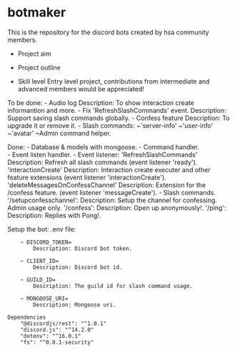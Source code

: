 # botmaker
This is the repository for the discord bots created by hsa community members.

- Project aim

- Project outline

- Skill level
Entry level project, contributions from intermediate and advanced members would be appreciated!


To be done:
    - Audio log
        Description: To show interaction create informantion and more.
    - Fix 'RefreshSlashCommands' event.
        Description: Support saving slash commands globally.
    - Confess feature
        Description: To upgrade it or remove it.
    - Slash commands:
        ~'server-info'
        ~'user-info'
        ~'avatar'
        ~Admin command helper.

Done: 
    - Database & models with mongoose.
    - Command handler.        
    - Event listen handler.
    - Event listener:
        'RefreshSlashCommands'
            Description: Refresh all slash commands (event listener 'ready').
        'interactionCreate'
            Description: Interaction create executer and other feature extensions (event listener 'interactionCreate').
        'deleteMessagesOnConfessChannel' 
            Description: Extension for the /confess feature. (event listener 'messageCreate').
    - Slash commands.
        '/setupconfesschannel':
            Description: Setup the channel for confessing. Admin usage only.
        '/confess':
            Description: Open up anonymously!.
        '/ping':
            Description: Replies with Pong!.

Setup the bot:
    .env file:
    
        ~ DISCORD_TOKEN=
            Description: Discord bot token.
            
    	~ CLIENT_ID=
            Description: Discord bot id.
            
        ~ GUILD_ID=
            Description: The guild id for slash command usage.
            
        ~ MONGOOSE_URI=
            Description: Mongoose uri.
            
    Dependencies
        "@discordjs/rest": "^1.0.1"
        "discord.js": "^14.2.0"
        "dotenv": "^16.0.1"
        "fs": "^0.0.1-security"
